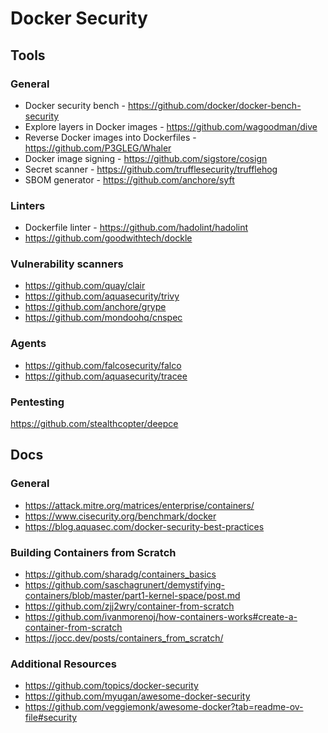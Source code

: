 # Docker Security

## Tools
### General
* Docker security bench - https://github.com/docker/docker-bench-security
* Explore layers in Docker images - https://github.com/wagoodman/dive
* Reverse Docker images into Dockerfiles - https://github.com/P3GLEG/Whaler
* Docker image signing - https://github.com/sigstore/cosign
* Secret scanner - https://github.com/trufflesecurity/trufflehog
* SBOM generator - https://github.com/anchore/syft

### Linters
* Dockerfile linter - https://github.com/hadolint/hadolint
* https://github.com/goodwithtech/dockle

### Vulnerability scanners
* https://github.com/quay/clair
* https://github.com/aquasecurity/trivy
* https://github.com/anchore/grype
* https://github.com/mondoohq/cnspec

### Agents
* https://github.com/falcosecurity/falco
* https://github.com/aquasecurity/tracee

### Pentesting
https://github.com/stealthcopter/deepce

## Docs
### General
* https://attack.mitre.org/matrices/enterprise/containers/
* https://www.cisecurity.org/benchmark/docker
* https://blog.aquasec.com/docker-security-best-practices

### Building Containers from Scratch
* https://github.com/sharadg/containers_basics
* https://github.com/saschagrunert/demystifying-containers/blob/master/part1-kernel-space/post.md
* https://github.com/zjj2wry/container-from-scratch
* https://github.com/ivanmorenoj/how-containers-works#create-a-container-from-scratch
* https://jocc.dev/posts/containers_from_scratch/

### Additional Resources
* https://github.com/topics/docker-security
* https://github.com/myugan/awesome-docker-security
* https://github.com/veggiemonk/awesome-docker?tab=readme-ov-file#security
